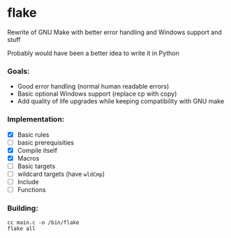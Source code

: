 # flake
Rewrite of GNU Make with better error handling and Windows support and stuff

Probably would have been a better idea to write it in Python

### Goals:
- Good error handling (normal human readable errors)
- Basic optional Windows support (replace cp with copy)
- Add quality of life upgrades while keeping compatibility with GNU make

### Implementation:
- [x] Basic rules
- [ ] basic prerequisities
- [x] Compile itself
- [x] Macros
- [ ] Basic targets
- [ ] wildcard targets (have `wldCmp`)
- [ ] Include
- [ ] Functions

### Building:
```
cc main.c -o /bin/flake
flake all
```
